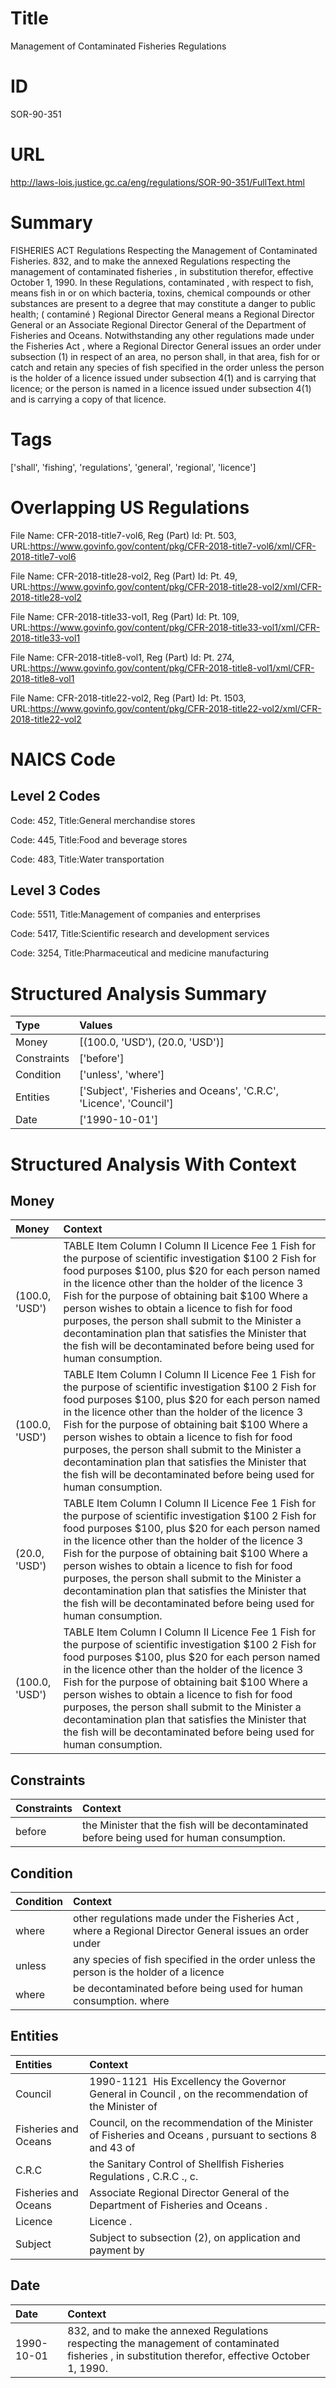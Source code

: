 # Title
Management of Contaminated Fisheries Regulations


# ID
SOR-90-351

# URL
http://laws-lois.justice.gc.ca/eng/regulations/SOR-90-351/FullText.html


# Summary
FISHERIES ACT Regulations Respecting the Management of Contaminated Fisheries.
832, and to make the annexed  Regulations respecting the management of contaminated fisheries , in substitution therefor, effective October 1, 1990.
In these Regulations, contaminated , with respect to fish, means fish in or on which bacteria, toxins, chemical compounds or other substances are present to a degree that may constitute a danger to public health; ( contaminé ) Regional Director General  means a Regional Director General or an Associate Regional Director General of the Department of Fisheries and Oceans.
Notwithstanding any other regulations made under the  Fisheries Act , where a Regional Director General issues an order under subsection (1) in respect of an area, no person shall, in that area, fish for or catch and retain any species of fish specified in the order unless the person is the holder of a licence issued under subsection 4(1) and is carrying that licence; or the person is named in a licence issued under subsection 4(1) and is carrying a copy of that licence.


# Tags
['shall', 'fishing', 'regulations', 'general', 'regional', 'licence']


# Overlapping US Regulations
File Name: CFR-2018-title7-vol6, Reg (Part) Id: Pt. 503, URL:https://www.govinfo.gov/content/pkg/CFR-2018-title7-vol6/xml/CFR-2018-title7-vol6

File Name: CFR-2018-title28-vol2, Reg (Part) Id: Pt. 49, URL:https://www.govinfo.gov/content/pkg/CFR-2018-title28-vol2/xml/CFR-2018-title28-vol2

File Name: CFR-2018-title33-vol1, Reg (Part) Id: Pt. 109, URL:https://www.govinfo.gov/content/pkg/CFR-2018-title33-vol1/xml/CFR-2018-title33-vol1

File Name: CFR-2018-title8-vol1, Reg (Part) Id: Pt. 274, URL:https://www.govinfo.gov/content/pkg/CFR-2018-title8-vol1/xml/CFR-2018-title8-vol1

File Name: CFR-2018-title22-vol2, Reg (Part) Id: Pt. 1503, URL:https://www.govinfo.gov/content/pkg/CFR-2018-title22-vol2/xml/CFR-2018-title22-vol2




# NAICS Code
## Level 2 Codes
Code: 452, Title:General merchandise stores

Code: 445, Title:Food and beverage stores

Code: 483, Title:Water transportation




## Level 3 Codes
Code: 5511, Title:Management of companies and enterprises

Code: 5417, Title:Scientific research and development services

Code: 3254, Title:Pharmaceutical and medicine manufacturing







# Structured Analysis Summary
| Type        | Values                                                             |
|:------------|:-------------------------------------------------------------------|
| Money       | [(100.0, 'USD'), (20.0, 'USD')]                                    |
| Constraints | ['before']                                                         |
| Condition   | ['unless', 'where']                                                |
| Entities    | ['Subject', 'Fisheries and Oceans', 'C.R.C', 'Licence', 'Council'] |
| Date        | ['1990-10-01']                                                     |


# Structured Analysis With Context
 


## Money
| Money          | Context                                                                                                                                                                                                                                                                                                                                                                                                                                                                                                         |
|:---------------|:----------------------------------------------------------------------------------------------------------------------------------------------------------------------------------------------------------------------------------------------------------------------------------------------------------------------------------------------------------------------------------------------------------------------------------------------------------------------------------------------------------------|
| (100.0, 'USD') | TABLE Item Column I Column II Licence Fee 1 Fish for the purpose of scientific investigation $100 2 Fish for food purposes $100, plus $20 for each person named in the licence other than the holder of the licence 3 Fish for the purpose of obtaining bait $100 Where a person wishes to obtain a licence to fish for food purposes, the person shall submit to the Minister a decontamination plan that satisfies the Minister that the fish will be decontaminated before being used for human consumption. |
| (100.0, 'USD') | TABLE Item Column I Column II Licence Fee 1 Fish for the purpose of scientific investigation $100 2 Fish for food purposes $100, plus $20 for each person named in the licence other than the holder of the licence 3 Fish for the purpose of obtaining bait $100 Where a person wishes to obtain a licence to fish for food purposes, the person shall submit to the Minister a decontamination plan that satisfies the Minister that the fish will be decontaminated before being used for human consumption. |
| (20.0, 'USD')  | TABLE Item Column I Column II Licence Fee 1 Fish for the purpose of scientific investigation $100 2 Fish for food purposes $100, plus $20 for each person named in the licence other than the holder of the licence 3 Fish for the purpose of obtaining bait $100 Where a person wishes to obtain a licence to fish for food purposes, the person shall submit to the Minister a decontamination plan that satisfies the Minister that the fish will be decontaminated before being used for human consumption. |
| (100.0, 'USD') | TABLE Item Column I Column II Licence Fee 1 Fish for the purpose of scientific investigation $100 2 Fish for food purposes $100, plus $20 for each person named in the licence other than the holder of the licence 3 Fish for the purpose of obtaining bait $100 Where a person wishes to obtain a licence to fish for food purposes, the person shall submit to the Minister a decontamination plan that satisfies the Minister that the fish will be decontaminated before being used for human consumption. |


## Constraints
| Constraints   | Context                                                                                     |
|:--------------|:--------------------------------------------------------------------------------------------|
| before        | the Minister that the fish will be decontaminated before  being used for human consumption. |


## Condition
| Condition   | Context                                                                                                  |
|:------------|:---------------------------------------------------------------------------------------------------------|
| where       | other regulations made under the Fisheries Act , where a Regional Director General issues an order under |
| unless      | any species of fish specified in the order unless the person is the holder of a licence                  |
| where       | be decontaminated before being used for human consumption. where                                         |


## Entities
| Entities             | Context                                                                                                   |
|:---------------------|:----------------------------------------------------------------------------------------------------------|
| Council              | 1990-1121  His Excellency the Governor General in  Council , on the recommendation of the Minister of     |
| Fisheries and Oceans | Council, on the recommendation of the Minister of Fisheries and Oceans , pursuant to sections 8 and 43 of |
| C.R.C                | the Sanitary Control of Shellfish Fisheries Regulations , C.R.C ., c.                                     |
| Fisheries and Oceans | Associate Regional Director General of the Department of Fisheries and Oceans .                           |
| Licence              | Licence .                                                                                                 |
| Subject              | Subject to subsection (2), on application and payment by                                                  |


## Date
| Date       | Context                                                                                                                                              |
|:-----------|:-----------------------------------------------------------------------------------------------------------------------------------------------------|
| 1990-10-01 | 832, and to make the annexed  Regulations respecting the management of contaminated fisheries , in substitution therefor, effective October 1, 1990. |


